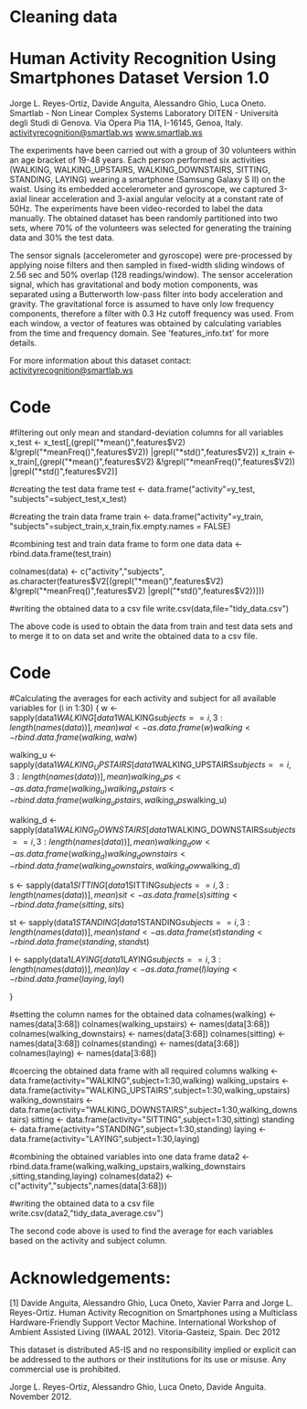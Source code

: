 # Cleaning data


Human Activity Recognition Using Smartphones Dataset
Version 1.0
===
Jorge L. Reyes-Ortiz, Davide Anguita, Alessandro Ghio, Luca Oneto.
Smartlab - Non Linear Complex Systems Laboratory
DITEN - Università degli Studi di Genova.
Via Opera Pia 11A, I-16145, Genoa, Italy.
activityrecognition@smartlab.ws
www.smartlab.ws


The experiments have been carried out with a group of 30 volunteers within an age bracket of 19-48 years. Each person performed six activities (WALKING, WALKING_UPSTAIRS, WALKING_DOWNSTAIRS, SITTING, STANDING, LAYING) wearing a smartphone (Samsung Galaxy S II) on the waist. Using its embedded accelerometer and gyroscope, we captured 3-axial linear acceleration and 3-axial angular velocity at a constant rate of 50Hz. The experiments have been video-recorded to label the data manually. The obtained dataset has been randomly partitioned into two sets, where 70% of the volunteers was selected for generating the training data and 30% the test data. 

The sensor signals (accelerometer and gyroscope) were pre-processed by applying noise filters and then sampled in fixed-width sliding windows of 2.56 sec and 50% overlap (128 readings/window). The sensor acceleration signal, which has gravitational and body motion components, was separated using a Butterworth low-pass filter into body acceleration and gravity. The gravitational force is assumed to have only low frequency components, therefore a filter with 0.3 Hz cutoff frequency was used. From each window, a vector of features was obtained by calculating variables from the time and frequency domain. See 'features_info.txt' for more details. 

For more information about this dataset contact: activityrecognition@smartlab.ws

Code
======
#filtering out only mean and standard-deviation columns for all variables  
x_test <- x_test[,(grepl("*mean()",features$V2)
            &!grepl("*meanFreq()",features$V2))
            |grepl("*std()",features$V2)]
x_train <- x_train[,(grepl("*mean()",features$V2)
                   &!grepl("*meanFreq()",features$V2))
                 |grepl("*std()",features$V2)]

#creating the test data frame
test <- data.frame("activity"=y_test,
                   "subjects"=subject_test,x_test)

#creating the train data frame
train <- data.frame("activity"=y_train,
                    "subjects"=subject_train,x_train,fix.empty.names = FALSE)

#combining test and train data frame to form one data
data <- rbind.data.frame(test,train)

colnames(data) <- c("activity","subjects",
                    as.character(features$V2[(grepl("*mean()",features$V2)
                    &!grepl("*meanFreq()",features$V2)
                    |grepl("*std()",features$V2))]))

#writing the obtained data to a csv file
write.csv(data,file="tidy_data.csv")

The above code is used to obtain the data from train and test data sets and to merge it to on data set and write the obtained data to a csv file.

Code
=======
#Calculating the averages for each activity and subject for all available variables
for (i in 1:30) {
  w <- sapply(data1$WALKING[data1$WALKING$subjects==i
                                  ,3:length(names(data))], mean)
  wal <- as.data.frame(w)
  walking <- rbind.data.frame(walking,wal$w)
  
  walking_u <- sapply(data1$WALKING_UPSTAIRS[data1$WALKING_UPSTAIRS$subjects==i
                                                    ,3:length(names(data))], mean)
  walking_ups <- as.data.frame(walking_u)
  walking_upstairs <- rbind.data.frame(walking_upstairs,walking_ups$walking_u)
  
  walking_d <- sapply(data1$WALKING_DOWNSTAIRS[data1$WALKING_DOWNSTAIRS$subjects==i
                                                      ,3:length(names(data))], mean)
  walking_dow <- as.data.frame(walking_d)
  walking_downstairs <- rbind.data.frame(walking_downstairs,walking_dow$walking_d)
  
  s <- sapply(data1$SITTING[data1$SITTING$subjects==i
                                             ,3:length(names(data))], mean)
  sit <- as.data.frame(s)
  sitting <- rbind.data.frame(sitting,sit$s)

  st <- sapply(data1$STANDING[data1$STANDING$subjects==i
                                   ,3:length(names(data))], mean)  
  stand <- as.data.frame(st)
  standing <- rbind.data.frame(standing,stand$st)
  
  l <- sapply(data1$LAYING[data1$LAYING$subjects==i
                                  ,3:length(names(data))], mean)  
  lay <- as.data.frame(l)
  laying <- rbind.data.frame(laying,lay$l)
  
}

#setting the column names for the obtained data
colnames(walking) <- names(data[3:68])
colnames(walking_upstairs) <- names(data[3:68])
colnames(walking_downstairs) <- names(data[3:68])
colnames(sitting) <- names(data[3:68])
colnames(standing) <- names(data[3:68])
colnames(laying) <- names(data[3:68])

#coercing the obtained data frame with all required columns
walking <- data.frame(activity="WALKING",subject=1:30,walking)
walking_upstairs <- data.frame(activity="WALKING_UPSTAIRS",subject=1:30,walking_upstairs)
walking_downstairs <- data.frame(activity="WALKING_DOWNSTAIRS",subject=1:30,walking_downstairs)
sitting <- data.frame(activity="SITTING",subject=1:30,sitting)
standing <- data.frame(activity="STANDING",subject=1:30,standing)
laying <- data.frame(activity="LAYING",subject=1:30,laying)

#combining the obtained variables into one data frame
data2 <- rbind.data.frame(walking,walking_upstairs,walking_downstairs
                          ,sitting,standing,laying)
colnames(data2) <- c("activity","subjects",names(data[3:68]))

#writing the obtained data to a csv file
write.csv(data2,"tidy_data_average.csv")


The second code above is used to find the average for each variables based on the activity and subject column.



Acknowledgements:
==================


[1] Davide Anguita, Alessandro Ghio, Luca Oneto, Xavier Parra and Jorge L. Reyes-Ortiz. Human Activity Recognition on Smartphones using a Multiclass Hardware-Friendly Support Vector Machine. International Workshop of Ambient Assisted Living (IWAAL 2012). Vitoria-Gasteiz, Spain. Dec 2012

This dataset is distributed AS-IS and no responsibility implied or explicit can be addressed to the authors or their institutions for its use or misuse. Any commercial use is prohibited.

Jorge L. Reyes-Ortiz, Alessandro Ghio, Luca Oneto, Davide Anguita. November 2012.

